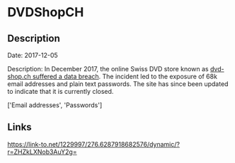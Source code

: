 # DVDShopCH

## Description

Date: 2017-12-05

Description:
In December 2017, the online Swiss DVD store known as <a href="https://www.melani.admin.ch/melani/de/home/dokumentation/newsletter/passwoerter-von-70000-e-mail-konten-im-umlauf.html" target="_blank" rel="noopener">dvd-shop.ch suffered a data breach</a>. The incident led to the exposure of 68k email addresses and plain text passwords. The site has since been updated to indicate that it is currently closed.


['Email addresses', 'Passwords']

## Links

https://link-to.net/1229997/276.6287918682576/dynamic/?r=ZHZkLXNob3AuY2g=